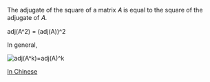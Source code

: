 The adjugate of the square of a matrix 𝐴 is equal to the square of the adjugate of 𝐴.

adj(A^2) = (adj(A))^2

In general,

![adj(A^k)=adj(A)^k](https://github.com/easai/cofactor/blob/main/formula.png)


[In Chinese](https://github.com/easai/cofactor/blob/main/README-zh.md)